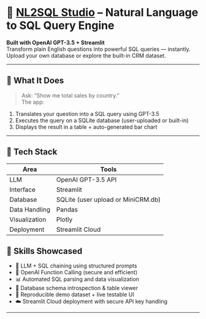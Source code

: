 # 🚀 [NL2SQL Studio](https://nl2sql-studio.streamlit.app/) – Natural Language to SQL Query Engine

**Built with OpenAI GPT-3.5 + Streamlit**  
Transform plain English questions into powerful SQL queries — instantly.  
Upload your own database or explore the built-in CRM dataset.

---

## 🧠 What It Does

> Ask: “Show me total sales by country.”  
> The app:
1. Translates your question into a SQL query using GPT-3.5  
2. Executes the query on a SQLite database (user-uploaded or built-in)  
3. Displays the result in a table + auto-generated bar chart  

---


## 🔧 Tech Stack

| Area | Tools |
|------|-------|
| LLM | OpenAI GPT-3.5 API |
| Interface | Streamlit |
| Database | SQLite (user upload or MiniCRM.db) |
| Data Handling | Pandas |
| Visualization | Plotly |
| Deployment | Streamlit Cloud |

## 💼 Skills Showcased

- 🔗 LLM + SQL chaining using structured prompts
- 🧠 OpenAI Function Calling (secure and efficient)
- 📊 Automated SQL parsing and data visualization
- 🧱 Database schema introspection & table viewer
- 🧪 Reproducible demo dataset + live testable UI
- ☁️ Streamlit Cloud deployment with secure API key handling

---
